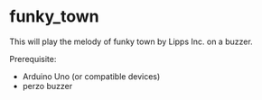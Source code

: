 # funky_town
This will play the melody of funky town by Lipps Inc. on a buzzer.

Prerequisite:
- Arduino Uno (or compatible devices)
- perzo buzzer
